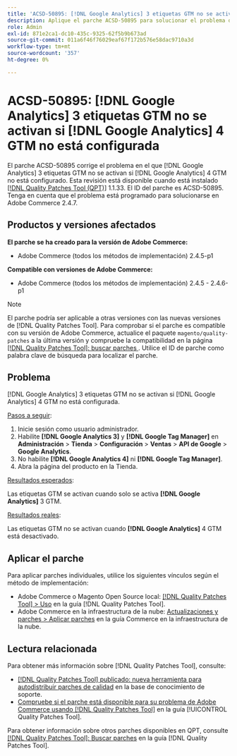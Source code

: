 ```yaml
---
title: 'ACSD-50895: [!DNL Google Analytics] 3 etiquetas GTM no se activan si no se ha configurado  [!DNL Google Analytics] 4 GTM'
description: Aplique el parche ACSD-50895 para solucionar el problema de Adobe Commerce donde  [!DNL Google Analytics] 3 etiquetas GTM no se activan si  [!DNL Google Analytics] 4 GTM no está configurada.
role: Admin
exl-id: 871e2ca1-dc10-435c-9325-62f5b9b673ad
source-git-commit: 011a6f46f76029eaf67f172b576e58dac9710a3d
workflow-type: tm+mt
source-wordcount: '357'
ht-degree: 0%

---
```


# ACSD-50895: [!DNL Google Analytics] 3 etiquetas GTM no se activan si [!DNL Google Analytics] 4 GTM no está configurada

El parche ACSD-50895 corrige el problema en el que [!DNL Google Analytics] 3 etiquetas GTM no se activan si [!DNL Google Analytics] 4 GTM no está configurado. Esta revisión está disponible cuando está instalado [[!DNL Quality Patches Tool (QPT)]](https://experienceleague.adobe.com/en/docs/commerce-operations/tools/quality-patches-tool/quality-patches-tool-to-self-serve-quality-patches) 1.1.33. El ID del parche es ACSD-50895. Tenga en cuenta que el problema está programado para solucionarse en Adobe Commerce 2.4.7.

## Productos y versiones afectados

**El parche se ha creado para la versión de Adobe Commerce:**

* Adobe Commerce (todos los métodos de implementación) 2.4.5-p1

**Compatible con versiones de Adobe Commerce:**

* Adobe Commerce (todos los métodos de implementación) 2.4.5 - 2.4.6-p1

>[!NOTE]
>
>El parche podría ser aplicable a otras versiones con las nuevas versiones de [!DNL Quality Patches Tool]. Para comprobar si el parche es compatible con su versión de Adobe Commerce, actualice el paquete `magento/quality-patches` a la última versión y compruebe la compatibilidad en la página [[!DNL Quality Patches Tool]: buscar parches ](https://experienceleague.adobe.com/tools/commerce-quality-patches/index.html). Utilice el ID de parche como palabra clave de búsqueda para localizar el parche.

## Problema

[!DNL Google Analytics] 3 etiquetas GTM no se activan si [!DNL Google Analytics] 4 GTM no está configurada.

<u>Pasos a seguir</u>:

1. Inicie sesión como usuario administrador.
1. Habilite **[!DNL Google Analytics 3]** y **[!DNL Google Tag Manager]** en **Administración** > **Tienda** > **Configuración** > **Ventas** > **API de Google** > **Google Analytics**.
1. No habilite **[!DNL Google Analytics 4]** ni **[!DNL Google Tag Manager]**.
1. Abra la página del producto en la Tienda.

<u>Resultados esperados</u>:

Las etiquetas GTM se activan cuando solo se activa **[!DNL Google Analytics]** 3 GTM.

<u>Resultados reales</u>:

Las etiquetas GTM no se activan cuando **[!DNL Google Analytics]** 4 GTM está desactivado.

## Aplicar el parche

Para aplicar parches individuales, utilice los siguientes vínculos según el método de implementación:

* Adobe Commerce o Magento Open Source local: [[!DNL Quality Patches Tool] > Uso](/help/tools/quality-patches-tool/usage.md) en la guía [!DNL Quality Patches Tool].
* Adobe Commerce en la infraestructura de la nube: [Actualizaciones y parches > Aplicar parches](https://experienceleague.adobe.com/docs/commerce-cloud-service/user-guide/develop/upgrade/apply-patches.html) en la guía Commerce en la infraestructura de la nube.

## Lectura relacionada

Para obtener más información sobre [!DNL Quality Patches Tool], consulte:

* [[!DNL Quality Patches Tool] publicado: nueva herramienta para autodistribuir parches de calidad](https://experienceleague.adobe.com/en/docs/commerce-operations/tools/quality-patches-tool/quality-patches-tool-to-self-serve-quality-patches) en la base de conocimiento de soporte.
* [Compruebe si el parche está disponible para su problema de Adobe Commerce usando [!DNL Quality Patches Tool]](/help/tools/quality-patches-tool/patches-available-in-qpt/check-patch-for-magento-issue-with-magento-quality-patches.md) en la guía [!UICONTROL Quality Patches Tool].


Para obtener información sobre otros parches disponibles en QPT, consulte [[!DNL Quality Patches Tool]: Buscar parches](https://experienceleague.adobe.com/tools/commerce-quality-patches/index.html) en la guía [!DNL Quality Patches Tool].
